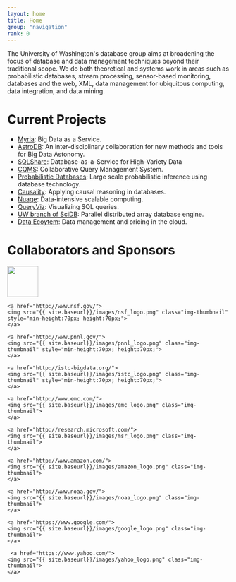 ```yaml
---
layout: home
title: Home
group: "navigation"
rank: 0
---
```


The University of Washington's database group aims at broadening the focus of database and data management techniques beyond their traditional scope.  We do both theoretical and systems work in areas such as probabilistic databases, stream processing, sensor-based monitoring, databases and the web, XML, data management for ubiquitous computing, data integration, and data mining.

# Current Projects

* [Myria](http://myria.cs.washington.edu): Big Data as a Service.
* [AstroDB](http://db.cs.washington.edu/astrodb/): An inter-disciplinary collaboration for new methods and tools for Big Data Astonomy.
* [SQLShare](http://escience.washington.edu/sqlshare): Database-as-a-Service for High-Variety Data
* [CQMS](http://cqms.cs.washington.edu/CQMS.html): Collaborative Query Management System.
* [Probabilistic Databases](http://http://homes.cs.washington.edu/~suciu/project-querycompilation.html): Large scale probabilistic inference using database technology.
* [Causality](http://people.cs.umass.edu/~ameli/projects/causality/): Applying causal reasoning in databases.
* [Nuage](http://db.cs.washington.edu/nuage/): Data-intensive scalable computing.
* [QueryViz](http://queryviz.com): Visualizing SQL queries.
* [UW branch of SciDB](http://scidb.cs.washington.edu): Parallel distributed array database engine.
* [Data Eco$y$tem](http://cloud-data-pricing.cs.washington.edu): Data management and pricing in the cloud.


# Collaborators and Sponsors

<div height="50">
    <a href="http://escience.washington.edu">
    <img src="{{ site.baseurl}}/images/eScience_logo.png" class="img-thumbnail" style="min-height:70px; height:70px;">
    </a>

    <a href="http://www.nsf.gov/">
    <img src="{{ site.baseurl}}/images/nsf_logo.png" class="img-thumbnail" style="min-height:70px; height:70px;">
    </a>

    <a href="http://www.pnnl.gov/">
    <img src="{{ site.baseurl}}/images/pnnl_logo.png" class="img-thumbnail" style="min-height:70px; height:70px;">
    </a>

    <a href="http://istc-bigdata.org/">
    <img src="{{ site.baseurl}}/images/istc_logo.png" class="img-thumbnail" style="min-height:70px; height:70px;">
    </a>

    <a href="http://www.emc.com/">
    <img src="{{ site.baseurl}}/images/emc_logo.png" class="img-thumbnail">
    </a>

    <a href="http://research.microsoft.com/">
    <img src="{{ site.baseurl}}/images/msr_logo.png" class="img-thumbnail">
    </a>

    <a href="http://www.amazon.com/">
    <img src="{{ site.baseurl}}/images/amazon_logo.png" class="img-thumbnail">
    </a>

    <a href="http://www.noaa.gov/">
    <img src="{{ site.baseurl}}/images/noaa_logo.png" class="img-thumbnail">
    </a>

    <a href="https://www.google.com/">
    <img src="{{ site.baseurl}}/images/google_logo.png" class="img-thumbnail">
    </a>

     <a href="https://www.yahoo.com/">
    <img src="{{ site.baseurl}}/images/yahoo_logo.png" class="img-thumbnail">
    </a>

</div>
